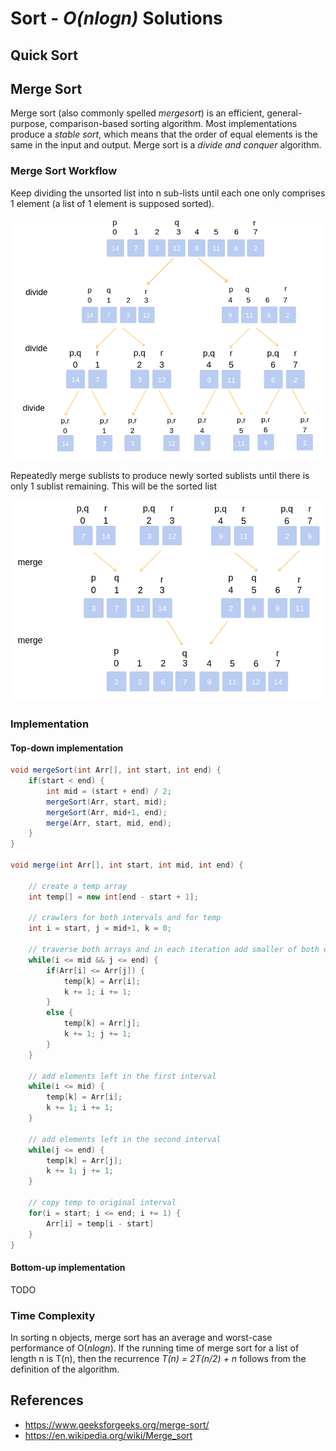 # Sort - _O(nlogn)_ Solutions

## Quick Sort

## Merge Sort

Merge sort (also commonly spelled _mergesort_) is an efficient, general-purpose, comparison-based sorting algorithm. Most implementations produce a _stable sort_, which means that the order of equal elements is the same in the input and output. Merge sort is a _divide and conquer_ algorithm.

### Merge Sort Workflow

Keep dividing the unsorted list into n sub-lists until each one only comprises 1 element (a list of 1 element is supposed sorted).

![Merge sort divide](../../images/merge-sort-divide.png)

Repeatedly merge sublists to produce newly sorted sublists until there is only 1 sublist remaining. This will be the sorted list

![Merge sort conquer](../../images/merge-sort-conquer.png)

### Implementation

#### Top-down implementation

```java
void mergeSort(int Arr[], int start, int end) {
    if(start < end) {
        int mid = (start + end) / 2;
        mergeSort(Arr, start, mid);
        mergeSort(Arr, mid+1, end);
        merge(Arr, start, mid, end);
    }
}

void merge(int Arr[], int start, int mid, int end) {

    // create a temp array
    int temp[] = new int[end - start + 1];

    // crawlers for both intervals and for temp
    int i = start, j = mid+1, k = 0;

    // traverse both arrays and in each iteration add smaller of both elements in temp
    while(i <= mid && j <= end) {
        if(Arr[i] <= Arr[j]) {
            temp[k] = Arr[i];
            k += 1; i += 1;
        }
        else {
            temp[k] = Arr[j];
            k += 1; j += 1;
        }
    }

    // add elements left in the first interval
    while(i <= mid) {
        temp[k] = Arr[i];
        k += 1; i += 1;
    }

    // add elements left in the second interval
    while(j <= end) {
        temp[k] = Arr[j];
        k += 1; j += 1;
    }

    // copy temp to original interval
    for(i = start; i <= end; i += 1) {
        Arr[i] = temp[i - start]
    }
}
```

#### Bottom-up implementation

TODO

### Time Complexity

In sorting n objects, merge sort has an average and worst-case performance of O(_nlogn_). If the running time of merge sort for a list of length n is T(n), then the recurrence _T(n) = 2T(n/2) + n_ follows from the definition of the algorithm.

## References

- <https://www.geeksforgeeks.org/merge-sort/>
- <https://en.wikipedia.org/wiki/Merge_sort>
